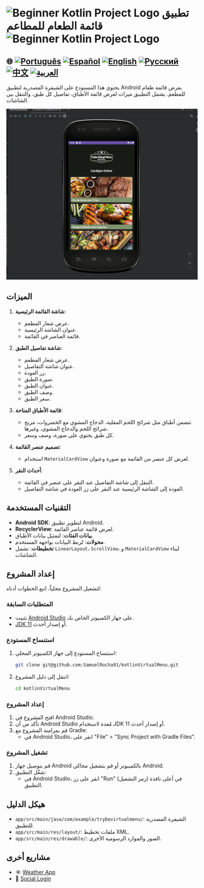 # <img src="https://italiancoders.it/wp-content/uploads/2018/01/kotlin_250x250.png" alt="Beginner Kotlin Project Logo" width="52" height="30" /> تطبيق قائمة الطعام للمطاعم <img src="https://italiancoders.it/wp-content/uploads/2018/01/kotlin_250x250.png" alt="Beginner Kotlin Project Logo" width="52" height="30" />

## 🌐 [![Português](https://img.shields.io/badge/Português-green)](https://github.com/SamuelRocha91/kotlinVirtualMenu/blob/main/README.md) [![Español](https://img.shields.io/badge/Español-yellow)](https://github.com/SamuelRocha91/kotlinVirtualMenu/blob/main/README_es.md) [![English](https://img.shields.io/badge/English-blue)](https://github.com/SamuelRocha91/kotlinVirtualMenu/blob/main/README_en.md) [![Русский](https://img.shields.io/badge/Русский-lightgrey)](https://github.com/SamuelRocha91/kotlinVirtualMenu/blob/main/README_ru.md) [![中文](https://img.shields.io/badge/中文-red)](https://github.com/SamuelRocha91/kotlinVirtualMenu) [![العربية](https://img.shields.io/badge/العربية-orange)](https://github.com/SamuelRocha91/kotlinVirtualMenu/blob/main/README_ar.md)

يحتوي هذا المستودع على الشيفرة المصدرية لتطبيق Android يعرض قائمة طعام للمطعم. يشمل التطبيق ميزات لعرض قائمة الأطباق، تفاصيل كل طبق، والتنقل بين الشاشات.

![معاينة التطبيق](./assets/menuVirtual.gif)

## الميزات

1. **شاشة القائمة الرئيسية**:
   - عرض شعار المطعم.
   - عنوان الشاشة الرئيسية.
   - قائمة العناصر في القائمة.

2. **شاشة تفاصيل الطبق**:
   - عرض شعار المطعم.
   - عنوان شاشة التفاصيل.
   - زر العودة.
   - صورة الطبق.
   - عنوان الطبق.
   - وصف الطبق.
   - سعر الطبق.

3. **قائمة الأطباق المتاحة**:
   - تتضمن أطباق مثل شرائح اللحم المقلية، الدجاج المشوي مع الخضروات، مزيج شرائح اللحم والدجاج المشوي، وغيرها.
   - كل طبق يحتوي على صورة، وصف وسعر.

4. **تصميم عنصر القائمة**:
   - استخدام `MaterialCardView` لعرض كل عنصر من القائمة مع صورة وعنوان.

5. **أحداث النقر**:
   - التنقل إلى شاشة التفاصيل عند النقر على عنصر في القائمة.
   - العودة إلى الشاشة الرئيسية عند النقر على زر العودة في شاشة التفاصيل.

## التقنيات المستخدمة

- **Android SDK**: لتطوير تطبيق Android.
- **RecyclerView**: لعرض قائمة عناصر القائمة.
- **بيانات الفئات**: لتمثيل بيانات الأطباق.
- **محولات**: لربط البيانات بواجهة المستخدم.
- **تخطيطات**: تشمل `LinearLayout`، `ScrollView`، و `MaterialCardView` لبناء الشاشات.

## إعداد المشروع

لتشغيل المشروع محلياً، اتبع الخطوات أدناه:

### المتطلبات السابقة

- تثبيت [Android Studio](https://developer.android.com/studio) على جهاز الكمبيوتر الخاص بك.
- [JDK 11](https://www.oracle.com/java/technologies/javase-jdk11-downloads.html) أو إصدار أحدث.

### استنساخ المستودع

1. استنساخ المستودع إلى جهاز الكمبيوتر المحلي:
   ```bash
   git clone git@github.com:SamuelRocha91/kotlinVirtualMenu.git
   ```

2. انتقل إلى دليل المشروع:
   ```bash
   cd kotlinVirtualMenu
   ```

### إعداد المشروع

1. افتح المشروع في Android Studio.
2. تأكد من أن Android Studio مُعدة لاستخدام JDK 11 أو إصدار أحدث.
3. قم بمزامنة المشروع مع Gradle:
   - في Android Studio، انقر على "File" > "Sync Project with Gradle Files".

### تشغيل المشروع

1. قم بتوصيل جهاز Android بالكمبيوتر أو قم بتشغيل محاكي Android.
2. شغّل التطبيق:
   - في Android Studio، انقر على زر "Run" (رمز التشغيل) في أعلى نافذة التطبيق.

## هيكل الدليل


- `app/src/main/java/com/example/trybevirtualmenu/`: الشيفرة المصدرية للتطبيق.
- `app/src/main/res/layout/`: ملفات تخطيط XML.
- `app/src/main/res/drawable/`: الصور والموارد الرسومية الأخرى.
 ## مشاريع أخرى 

-  ☀️ [Weather App](https://github.com/SamuelRocha91/kotlinWeatherApp)
- 👤 [Social Login](https://github.com/SamuelRocha91/kotlinLoginSocial)
